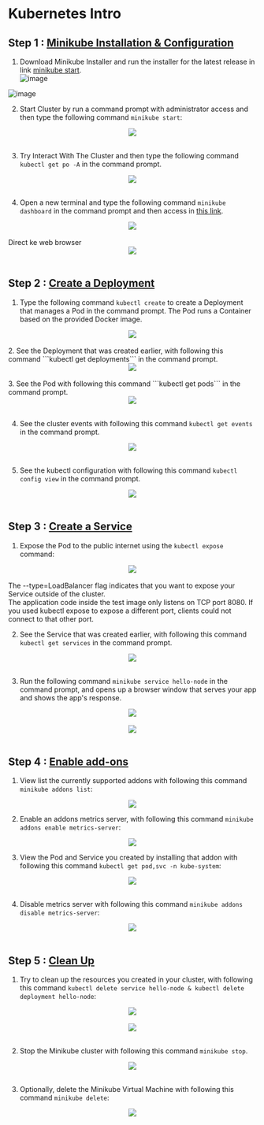 # Kubernetes Intro

## Step 1 : [Minikube Installation & Configuration](https://minikube.sigs.k8s.io/docs/start/)
1. Download Minikube Installer and run the installer for the latest release in link [minikube start](https://minikube.sigs.k8s.io/docs/start/).<br>
![image](https://github.com/Afifa9/tekn-cloud-computing/assets/114986359/214fbb89-aa97-4308-862d-560468a05884)


![image](https://github.com/Afifa9/tekn-cloud-computing/assets/114986359/842e006e-6e01-4420-a07c-0708a7d100fd)


2. Start Cluster by run a command prompt with administrator access and then type the following command ```minikube start```:<br>
<div align="center"><img src="gambar/1.PNG"></div><br>

3. Try Interact With The Cluster and then type the following command ```kubectl get po -A``` in the command prompt.<br>
<div align="center"><img src="gambar/2.PNG"></div><br>

4. Open a new terminal and type the following command ```minikube dashboard``` in the command prompt and then access in [this link](http://127.0.0.1:51134/api/v1/namespaces/kubernetes-dashboard/services/http:kubernetes-dashboard:/proxy/#/workloads?namespace=default).<br>
<div align="center"><img src="gambar/3.PNG"></div><br>
Direct ke web browser
<div align="center"><img src="gambar/3 dash.png"></div><br>

## Step 2 : [Create a Deployment](https://kubernetes.io/docs/tutorials/hello-minikube/#create-a-deployment)

1. Type the following command ```kubectl create``` to create a Deployment that manages a Pod in the command prompt. The Pod runs a Container based on the provided Docker image.<br>
<div align="center"><img src="gambar/4.PNG"></div><br>
2. See the Deployment that was created earlier, with following this command ```kubectl get deployments``` in the command prompt.<br>
<div align="center"><img src="gambar/5.PNG"></div><br>
3. See the Pod with following this command ```kubectl get pods``` in the command prompt.<br>
<div align="center"><img src="gambar/6.PNG"></div><br>

4. See the cluster events with following this command ```kubectl get events``` in the command prompt.<br>
<div align="center"><img src="gambar/7.PNG"></div><br>

5. See the kubectl configuration with following this command ```kubectl config view``` in the command prompt.<br>
<div align="center"><img src="gambar/8.PNG"></div><br>

## Step 3 : [Create a Service](https://kubernetes.io/docs/tutorials/hello-minikube/#create-a-service)

1. Expose the Pod to the public internet using the ```kubectl expose``` command:<br>
<div align="center"><img src="gambar/9.PNG"></div><br>
The --type=LoadBalancer flag indicates that you want to expose your Service outside of the cluster.<br>
The application code inside the test image only listens on TCP port 8080. If you used kubectl expose to expose a different port, clients could not connect to that other port.

2. See the Service that was created earlier, with following this command ```kubectl get services``` in the command prompt.<br>
<div align="center"><img src="gambar/10.PNG"></div><br>

3. Run the following command ```minikube service hello-node``` in the command prompt, and opens up a browser window that serves your app and shows the app's response.<br>
<div align="center"><img src="gambar/11.PNG"></div><br>
<div align="center"><img src="gambar/12.PNG"></div><br>

## Step 4 : [Enable add-ons](https://kubernetes.io/docs/tutorials/hello-minikube/#enable-addons)

1. View list the currently supported addons with following this command ```minikube addons list```:<br>
<div align="center"><img src="gambar/13.PNG"></div>

2. Enable an addons metrics server, with following this command ```minikube addons enable metrics-server```:<br>
<div align="center"><img src="gambar/14.PNG"></div>

3. View the Pod and Service you created by installing that addon with following this command ```kubectl get pod,svc -n kube-system```:<br>
<div align="center"><img src="gambar/15a.PNG"></div><br>

4. Disable metrics server with following this command ```minikube addons disable metrics-server```:<br>
<div align="center"><img src="gambar/15b.PNG"></div><br>

## Step 5 : [Clean Up](https://kubernetes.io/docs/tutorials/hello-minikube/#clean-up)

1. Try to clean up the resources you created in your cluster, with following this command ```kubectl delete service hello-node & kubectl delete deployment hello-node```:<br>
<div align="center"><img src="gambar/15c.PNG"></div><br>
<div align="center"><img src="gambar/15d.PNG"></div><br>

2. Stop the Minikube cluster with following this command ```minikube stop```.<br>
<div align="center"><img src="gambar/15e.PNG"></div><br>

3. Optionally, delete the Minikube Virtual Machine with following this command ```minikube delete```:<br>
<div align="center"><img src="gambar/15f.PNG"></div><br>

